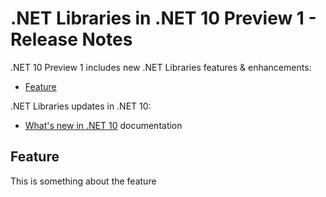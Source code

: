 # .NET Libraries in .NET 10 Preview 1 - Release Notes

.NET 10 Preview 1 includes new .NET Libraries features & enhancements:

- [Feature](#feature)

.NET Libraries updates in .NET 10:

- [What's new in .NET 10](https://learn.microsoft.com/dotnet/core/whats-new/dotnet-10/overview) documentation


## Feature

This is something about the feature
